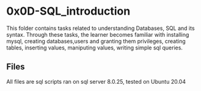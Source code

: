 # 0x0D-SQL_introduction

This folder contains tasks related to understanding Databases, SQL and its syntax. Through these tasks, the learner becomes familiar with installing mysql, creating databases,users and granting them privileges, creating tables, inserting values, maniputing values, writing simple sql queries.

## Files

All files are sql scripts ran on sql server 8.0.25, tested on Ubuntu 20.04
